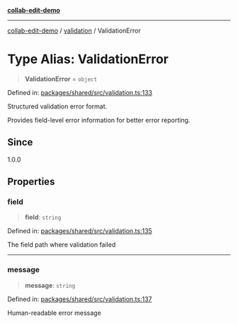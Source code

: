 [**collab-edit-demo**](../../README.md)

***

[collab-edit-demo](../../README.md) / [validation](../README.md) / ValidationError

# Type Alias: ValidationError

> **ValidationError** = `object`

Defined in: [packages/shared/src/validation.ts:133](https://github.com/austyle-io/pub-sub-demo/blob/00b2f1e9b947d5e964db5c3be9502513c4374263/packages/shared/src/validation.ts#L133)

Structured validation error format.

Provides field-level error information for better error reporting.

## Since

1.0.0

## Properties

### field

> **field**: `string`

Defined in: [packages/shared/src/validation.ts:135](https://github.com/austyle-io/pub-sub-demo/blob/00b2f1e9b947d5e964db5c3be9502513c4374263/packages/shared/src/validation.ts#L135)

The field path where validation failed

***

### message

> **message**: `string`

Defined in: [packages/shared/src/validation.ts:137](https://github.com/austyle-io/pub-sub-demo/blob/00b2f1e9b947d5e964db5c3be9502513c4374263/packages/shared/src/validation.ts#L137)

Human-readable error message
